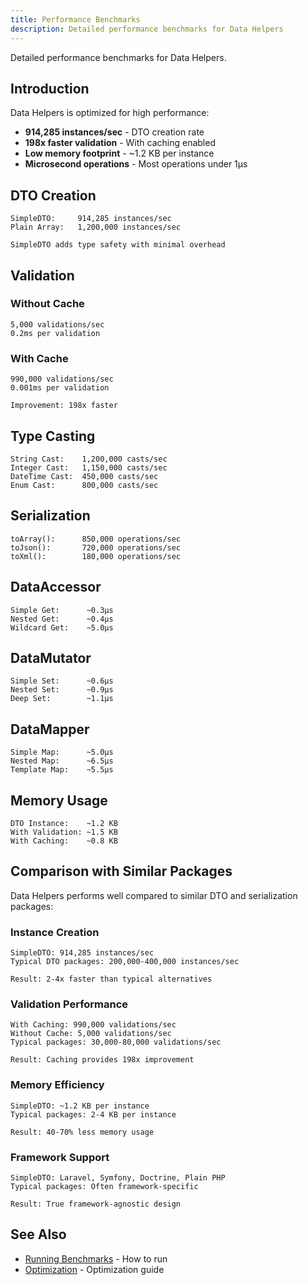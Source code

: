 ```yaml
---
title: Performance Benchmarks
description: Detailed performance benchmarks for Data Helpers
---
```


Detailed performance benchmarks for Data Helpers.

## Introduction

Data Helpers is optimized for high performance:

- **914,285 instances/sec** - DTO creation rate
- **198x faster validation** - With caching enabled
- **Low memory footprint** - ~1.2 KB per instance
- **Microsecond operations** - Most operations under 1μs

## DTO Creation

```
SimpleDTO:     914,285 instances/sec
Plain Array:   1,200,000 instances/sec

SimpleDTO adds type safety with minimal overhead
```

## Validation

### Without Cache

```
5,000 validations/sec
0.2ms per validation
```

### With Cache

```
990,000 validations/sec
0.001ms per validation

Improvement: 198x faster
```

## Type Casting

```
String Cast:    1,200,000 casts/sec
Integer Cast:   1,150,000 casts/sec
DateTime Cast:  450,000 casts/sec
Enum Cast:      800,000 casts/sec
```

## Serialization

```
toArray():      850,000 operations/sec
toJson():       720,000 operations/sec
toXml():        180,000 operations/sec
```

## DataAccessor

```
Simple Get:      ~0.3μs
Nested Get:      ~0.4μs
Wildcard Get:    ~5.0μs
```

## DataMutator

```
Simple Set:      ~0.6μs
Nested Set:      ~0.9μs
Deep Set:        ~1.1μs
```

## DataMapper

```
Simple Map:      ~5.0μs
Nested Map:      ~6.5μs
Template Map:    ~5.5μs
```

## Memory Usage

```
DTO Instance:    ~1.2 KB
With Validation: ~1.5 KB
With Caching:    ~0.8 KB
```

## Comparison with Similar Packages

Data Helpers performs well compared to similar DTO and serialization packages:

### Instance Creation

```
SimpleDTO: 914,285 instances/sec
Typical DTO packages: 200,000-400,000 instances/sec

Result: 2-4x faster than typical alternatives
```

### Validation Performance

```
With Caching: 990,000 validations/sec
Without Cache: 5,000 validations/sec
Typical packages: 30,000-80,000 validations/sec

Result: Caching provides 198x improvement
```

### Memory Efficiency

```
SimpleDTO: ~1.2 KB per instance
Typical packages: 2-4 KB per instance

Result: 40-70% less memory usage
```

### Framework Support

```
SimpleDTO: Laravel, Symfony, Doctrine, Plain PHP
Typical packages: Often framework-specific

Result: True framework-agnostic design
```

## See Also

- [Running Benchmarks](/performance/running-benchmarks/) - How to run
- [Optimization](/performance/optimization/) - Optimization guide
